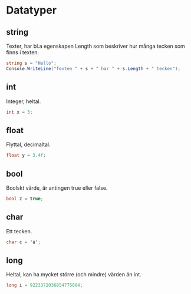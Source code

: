 # Datatyper

## string

Texter, har bl.a egenskapen Length som beskriver hur många tecken som finns i texten.

```csharp
string s = "Hello";
Console.WriteLine("Texten " + s + " har " + s.Length + " tecken");
```

## int

Integer, heltal.

```csharp
int x = 3;
```

## float

Flyttal, decimaltal.

```csharp
float y = 3.4f;
```

## bool

Boolskt värde, är antingen true eller false.

```csharp
bool z = true;
```

## char

Ett tecken.

```csharp
char c = 'ä';
```

## long

Heltal, kan ha mycket större \(och mindre\) värden än int.

```csharp
long i = 9223372036854775804; 
```

## 


